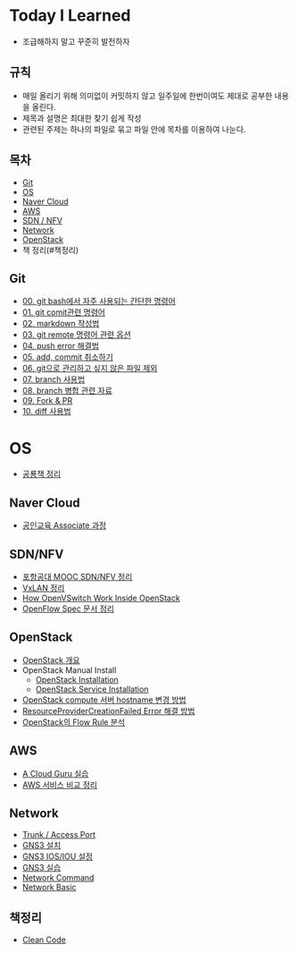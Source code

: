 # Today I Learned

- 조급해하지 말고 꾸준히 발전하자

## 규칙

- 매일 올리기 위해 의미없이 커밋하지 않고 일주일에 한번이여도 제대로 공부한 내용을 올린다.
- 제목과 설명은 최대한 찾기 쉽게 작성
- 관련된 주제는 하나의 파일로 묶고 파일 안에 목차를 이용하여 나눈다.



## 목차

- [Git](#git)
- [OS](#os)
- [Naver Cloud](#naver-cloud)
- [AWS](#aws)
- [SDN / NFV](#sdnnfv)
- [Network](#network)
- [OpenStack](#openstack)
- 책 정리(#책정리)



## Git

- [00. git bash에서 자주 사용되는 간단한 명령어](git/00_basic_cli.md)
- [01. git comit관련 명령어](git/01_git.md)
- [02. markdown 작성법](git/02_markdown.md)
- [03. git remote 명령어 관련 옵션](git/03_git_remote.md)
- [04. push error 해결법](git/04_push_error.md)
- [05. add, commit 취소하기](git/05_restore.md)
- [06. git으로 관리하고 싶지 않은 파일 제외](git/06_git_ignore.md)
- [07. branch 사용법](git/07_branch.md)
- [08. branch 병합 관련 자료](git/08_merge_branch.md)
- [09. Fork & PR](git/09_fork_pr.md)
- [10. diff 사용법](git/10_diff.md)



# OS

- [공룡책 정리](OS/공룡책%20정리.md)



## Naver Cloud

- [공인교육 Associate 과정](Naver_Cloud/공인교육_Associate_과정.md)



## SDN/NFV

- [포항공대 MOOC SDN/NFV 정리](SDN&NFV/포항공대_MOOC_SDNNFV_정리.md)
- [VxLAN 정리](SDN&NFV/VxLAN.md)
- [How OpenVSwitch Work Inside OpenStack](SDN&NFV/How_OpenVSwitch_Works_Inside_OpenStack.md)
- [OpenFlow Spec 문서 정리](SDN&NFV/OpenFlow_Spec_정리.md)



## OpenStack

- [OpenStack 개요](OpenStack/OpenStack_개요.md)
- OpenStack Manual Install
  - [OpenStack Installation](OpenStack/OpenStack_Installation.md)
  - [OpenStack Service Installation](OpenStack/OpenStack_Service_Installation.md)
- [OpenStack compute 서버 hostname 변경 방법](OpenStack/OpenStack_Compute_Hostname_Change.md)
- [ResourceProviderCreationFailed Error 해결 방법](OpenStack/ResourceProviderCreationFailed_Error.md)
- [OpenStack의 Flow Rule 분석](OpenStack/OpenStack_OvS_FlowRule.md)



## AWS

- [A Cloud Guru 실습](AWS/A_Cloud_Guru_실습.md)
- [AWS 서비스 비교 정리](AWS/AWS_서비스_비교_정리.md)



## Network

- [Trunk / Access Port](Network/Trunk_Access_Port.md)
- [GNS3 설치](Network/GNS3_Install.md)
- [GNS3 IOS/IOU 설정](Network/GNS3_IOS_IOU_Install.md)
- [GNS3 실습](Network/GNS3_실습.md)
- [Network Command](Network/Network_Command.md)
- [Network Basic](Network/Network_Basic.md)

## 책정리

- [Clean Code](책정리/Clean_Code_정리.md)